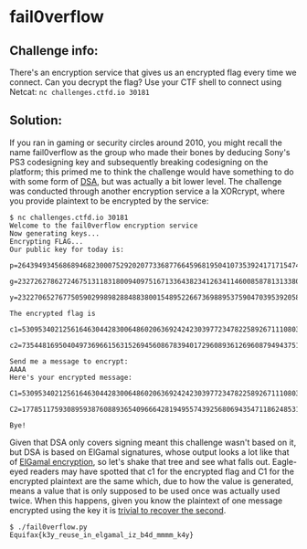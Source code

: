 fail0verflow
============

## Challenge info:

There's an encryption service that gives us an encrypted flag every time we connect. Can you decrypt the flag?
Use your CTF shell to connect using Netcat: `nc challenges.ctfd.io 30181`

## Solution:

If you ran in gaming or security circles around 2010, you might recall the name fail0verflow as the group who made their bones by deducing Sony's PS3 codesigning key and subsequently breaking codesigning on the platform; this primed me to think the challenge would have something to do with some form of [DSA](https://en.wikipedia.org/wiki/Digital_Signature_Algorithm), but was actually a bit lower level.
The challenge was conducted through another encryption service a la XORcrypt, where you provide plaintext to be encrypted by the service:
```
$ nc challenges.ctfd.io 30181
Welcome to the fail0verflow encryption service
Now generating keys...
Encrypting FLAG...
Our public key for today is:
  p=26439493456868946823000752920207733687766459681950410735392417171547469745011680115579519539202948648307231574202383
  g=2327262786272467513118318009409751671336438234126341146008587813133804549884225715822791656668359702992649623219038
  y=23227065276775059029989828848838001548952266736988953759047039539205889068118466094424559176788565885260707592365168

The encrypted flag is
  c1=5309534021256164630442830064860206369242423039772347822589267111080386673133423977191934217740959489687025908858826
  c2=7354481695040497369661563152694560867839401729608936126960879494375107673711254484011495988576430774121840012109202

Send me a message to encrypt:
AAAA
Here's your encrypted message:
  C1=5309534021256164630442830064860206369242423039772347822589267111080386673133423977191934217740959489687025908858826
  C2=17785117593089593876088936540966642819495574392568069435471186248531331289500363912710121621257398735036576989054830

Bye!
```
Given that DSA only covers signing meant this challenge wasn't based on it, but DSA is based on ElGamal signatures, whose output looks a lot like that of  [ElGamal encryption](https://en.wikipedia.org/wiki/ElGamal_encryption), so let's shake that tree and see what falls out.
Eagle-eyed readers may have spotted that c1 for the encrypted flag and C1 for the encrypted plaintext are the same which, due to how the value is generated, means a value that is only supposed to be used once was actually used twice. When this happens, given you know the plaintext of one message encrypted using the key it is [trivial to recover the second](https://crypto.stackexchange.com/a/77223).

```
$ ./fail0verflow.py
Equifax{k3y_reuse_in_elgamal_iz_b4d_mmmm_k4y}
```
